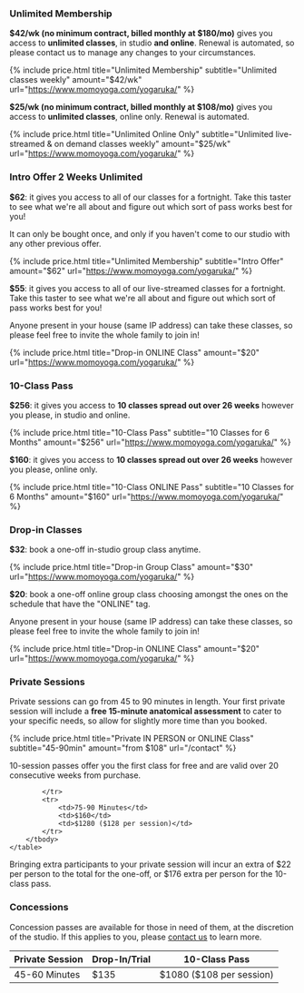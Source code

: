 
### Unlimited Membership

**$42/wk (no minimum contract, billed monthly at $180/mo)** gives you access to **unlimited classes**, in studio **and online**. Renewal is automated, so please contact us to manage any changes to your circumstances.   


{% include price.html title="Unlimited Membership" subtitle="Unlimited classes weekly" amount="$42/wk" url="https://www.momoyoga.com/yogaruka/" %}


**$25/wk (no minimum contract, billed monthly at $108/mo)** gives you access to **unlimited classes**, online only. Renewal is automated.   


{% include price.html title="Unlimited Online Only" subtitle="Unlimited live-streamed & on demand classes weekly" amount="$25/wk" url="https://www.momoyoga.com/yogaruka/" %}



### Intro Offer 2 Weeks Unlimited

**$62**: it gives you access to all of our classes for a fortnight. Take this taster to see what we're all about and figure out which sort of pass works best for you!  

It can only be bought once, and only if you haven't come to our studio with any other previous offer.


{% include price.html title="Unlimited Membership" subtitle="Intro Offer" amount="$62" url="https://www.momoyoga.com/yogaruka/" %}


**$55**: it gives you access to all of our live-streamed classes for a fortnight. Take this taster to see what we're all about and figure out which sort of pass works best for you!  

Anyone present in your house (same IP address) can take these classes, so please feel free to invite the whole family to join in!


{% include price.html title="Drop-in ONLINE Class" amount="$20" url="https://www.momoyoga.com/yogaruka/" %}



### 10-Class Pass

**$256**: it gives you access to **10 classes spread out over 26 weeks** however you please, in studio and online.   

{% include price.html title="10-Class Pass" subtitle="10 Classes for 6 Months" amount="$256" url="https://www.momoyoga.com/yogaruka/" %}


**$160**: it gives you access to **10 classes spread out over 26 weeks** however you please, online only.   

{% include price.html title="10-Class ONLINE Pass" subtitle="10 Classes for 6 Months" amount="$160" url="https://www.momoyoga.com/yogaruka/" %}



### Drop-in Classes

**$32**: book a one-off in-studio group class anytime.


{% include price.html title="Drop-in Group Class" amount="$30" url="https://www.momoyoga.com/yogaruka/" %}


**$20**: book a one-off online group class choosing amongst the ones on the schedule that have the "ONLINE" tag.

Anyone present in your house (same IP address) can take these classes, so please feel free to invite the whole family to join in!


{% include price.html title="Drop-in ONLINE Class" amount="$20" url="https://www.momoyoga.com/yogaruka/" %}



### Private Sessions 

Private sessions can go from 45 to 90 minutes in length. Your first private session will include a **free 15-minute anatomical assessment** to cater to your specific needs, so allow for slightly more time than you booked.

{% include price.html title="Private IN PERSON or ONLINE Class" subtitle="45-90min" amount="from $108" url="/contact" %}
 
10-session passes offer you the first class for free and are valid over 20 consecutive weeks from purchase. 

<div class="card m-top--md">
	<table class="table"> 
		<thead>
			<tr>
				<th>Private Session</th>
				<th>Drop-In/Trial</th>
				<th>
					10-Class Pass
				</th>
			</tr>
		</thead>
		<tbody>
			<tr>
				<td>45-60 Minutes</td>
				<td>$135</td>
				<td>$1080 ($108 per session)</td>
	
			</tr>
			<tr>
				<td>75-90 Minutes</td>
				<td>$160</td>
				<td>$1280 ($128 per session)</td>
			</tr>
		</tbody>
	</table>
</div>

Bringing extra participants to your private session will incur an extra of $22 per person to the total for the one-off, or $176 extra per person for the 10-class pass. 


### Concessions  

Concession passes are available for those in need of them, at the discretion of the studio. If this applies to you, please [contact us](/contact/) to learn more.
